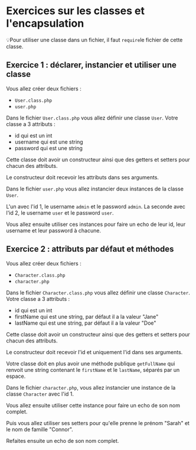 # Exercices sur les classes et l'encapsulation

💡Pour utiliser une classe dans un fichier, il faut `require`le fichier de cette classe.

## Exercice 1 : déclarer, instancier et utiliser une classe

Vous allez créer deux fichiers :

- `User.class.php`
- `user.php`

Dans le fichier `User.class.php` vous allez définir une classe `User`. Votre classe a 3 attributs :

- id qui est un int
- username qui est une string
- password qui est une string

Cette classe doit avoir un constructeur ainsi que des getters et setters pour chacun des attributs.

Le constructeur doit recevoir les attributs dans ses arguments.

Dans le fichier `user.php` vous allez instancier deux instances de la classe `User`.

L'un avec l'id 1, le username `admin` et le password `admin`.
La seconde avec l'id 2, le username `user` et le password `user`.

Vous allez ensuite utiliser ces instances pour faire un echo de leur id, leur username et leur password à chacune.


## Exercice 2 : attributs par défaut et méthodes

Vous allez créer deux fichiers :

- `Character.class.php`
- `character.php`

Dans le fichier `Character.class.php` vous allez définir une classe `Character`. Votre classe a 3 attributs :

- id qui est un int
- firstName qui est une string, par défaut il a la valeur "Jane"
- lastName qui est une string, par défaut il a la valeur "Doe"

Cette classe doit avoir un constructeur ainsi que des getters et setters pour chacun des attributs.

Le constructeur doit recevoir l'id et uniquement l'id dans ses arguments.

Votre classe doit en plus avoir une méthode publique `getFullName` qui renvoit une string contenant le `firstName` et le `lastName`, séparés par un espace.

Dans le fichier `character.php`, vous allez instancier une instance de la classe `Character` avec l'id 1.

Vous allez ensuite utiliser cette instance pour faire un echo de son nom complet.

Puis vous allez utiliser ses setters pour qu'elle prenne le prénom "Sarah" et le nom de famille "Connor".

Refaites ensuite un echo de son nom complet.
